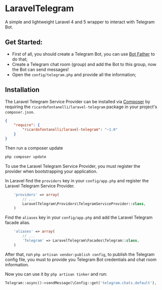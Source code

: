 # LaravelTelegram
A simple and lightweight Laravel 4 and 5 wrapper to interact with Telegram Bot.

## Get Started:
* First of all, you should create a Telegram Bot, you can use [Bot Father](https://core.telegram.org/bots#6-botfather) to do that;
* Create a Telegram chat room (group) and add the Bot to this group, now the Bot can send messages!
* Open the ```config/telegram.php``` and provide all the information;

## Installation

The Laravel Telegram Service Provider can be installed via [Composer](http://getcomposer.org) by requiring the
`ricardofontanelli/laravel-telegram` package in your project's `composer.json`.

```json
{
    "require": {
        "ricardofontanelli/laravel-telegram": "~1.0"
    }
}
```

Then run a composer update
```sh
php composer update
```

To use the Laravel Telegram Service Provider, you must register the provider when bootstrapping your application.

In Laravel find the `providers` key in your `config/app.php` and register the Laravel Telegram Service Provider.

```php
    'providers' => array(
        // ...
        LaravelTelegram\Providers\TelegramServiceProvider::class,
    )
```

Find the `aliases` key in your `config/app.php` and add the Laravel Telegram facade alias.

```php
    'aliases' => array(
        // ...
        'Telegram' => LaravelTelegram\Facades\Telegram::class,
    )
```

After that, run ```php artisan vendor:publish config```, to publish the Telegram config file, you must to provide you Telegram Bot credentials and chat room information.

Now you can use it by ```php artisan tinker``` and run: 

```php 
Telegram::async()->sendMessage(\Config::get('telegram.chats.default'), 'Test message');
```